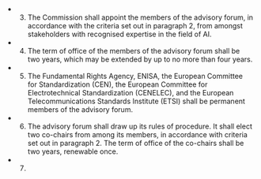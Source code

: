 - 3. The  Commission  shall  appoint  the  members  of  the  advisory  forum,  in  accordance  with  the  criteria  set  out  in paragraph 2,  from amongst stakeholders with recognised expertise in  the field of  AI.
- 4. The term of office of the members of the advisory forum shall be two years, which may be extended by up to no more than  four  years.
- 5. The  Fundamental  Rights  Agency,  ENISA,  the  European  Committee  for  Standardization  (CEN),  the  European Committee  for  Electrotechnical  Standardization  (CENELEC),  and  the  European  Telecommunications  Standards  Institute (ETSI)  shall  be  permanent  members  of  the  advisory  forum.
- 6. The  advisory  forum  shall  draw  up  its  rules  of  procedure.  It  shall  elect  two  co-chairs  from  among  its  members,  in accordance with criteria  set  out  in  paragraph  2.  The  term  of office  of  the  co-chairs  shall  be  two years,  renewable  once.
- 7. 